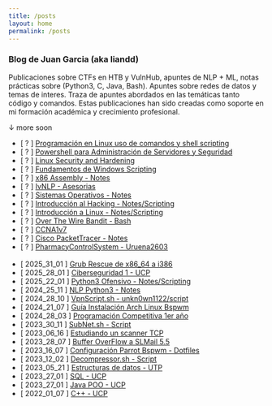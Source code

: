 ```yaml
---
title: /posts
layout: home
permalink: /posts
---
```


### Blog de Juan Garcia (aka liandd)

Publicaciones sobre CTFs en HTB y VulnHub, apuntes de NLP + ML, notas prácticas sobre (Python3, C, Java, Bash). Apuntes sobre redes de datos y temas de interes.
Traza de apuntes abordados en las temáticas tanto código y comandos.
Estas publicaciones han sido creadas como soporte en mi formación académica y crecimiento profesional.

<p class="beb">↓ more soon</p>

- [ ? ] <a  href="">Programación en Linux uso de comandos y shell scripting</a>
- [ ? ] <a  href="">Powershell para Administración de Servidores y Seguridad</a>
- [ ? ] <a  href="">Linux Security and Hardening</a>
- [ ? ] <a  href="">Fundamentos de Windows Scripting</a>
- [ ? ] <a  href="">x86 Assembly - Notes</a>
- [ ? ] <a  href="">IvNLP - Asesorias</a>
- [ ? ] <a  href="">Sistemas Operativos - Notes</a>
- [ ? ] <a  href="">Introducción al Hacking - Notes/Scripting</a>
- [ ? ] <a  href="">Introducción a Linux - Notes/Scripting</a>
- [ ? ] <a  href="">Over The Wire Bandit - Bash</a>
- [ ? ] <a  href="">CCNA1v7</a>
- [ ? ] <a  href="">Cisco PacketTracer - Notes</a>
- [ ? ] <a  href="">PharmacyControlSystem - Uruena2603</a>
<br><br>
- [ 2025_31_01 ] <a  href="\grubRescue.html">Grub Rescue de x86_64 a i386</a>
- [ 2025_28_01 ] <a  href="\ciberseguridadUcp.html">Ciberseguridad 1 - UCP</a>
- [ 2025_22_01 ] <a  href="\pythonOfensivo.html">Python3 Ofensivo - Notes/Scripting</a>
- [ 2024_25_11 ] <a  href="\nlp.html">NLP Python3 - Notes</a>
- [ 2024_28_10 ] <a  href="\vpnScript.html">VpnScript.sh - unkn0wn1122/script</a>
- [ 2024_21_07 ] <a  href="\guiaArch.html">Guía Instalación Arch Linux Bspwm</a>
- [ 2024_28_03 ] <a  href="\programacionCompetitiva.html">Programación Competitiva 1er año</a>
- [ 2023_30_11 ] <a  href="\calcularSubnet.html">SubNet.sh - Script</a>
- [ 2023_06_16 ] <a  href="\scannerSh.html">Estudiando un scanner TCP</a>
- [ 2023_28_07 ] <a  href="\bufferOverflow_1er_Practica">Buffer OverFlow a SLMail 5.5</a>
- [ 2023_16_07 ] <a  href="\dotfiles.html">Configuración Parrot Bspwm - Dotfiles</a>
- [ 2023_12_02 ] <a  href="\decompressor.html">Decompressor.sh - Script</a>
- [ 2023_05_21 ] <a  href="">Estructuras de datos - UTP</a>
- [ 2023_27_01 ] <a  href="">SQL - UCP</a>
- [ 2023_27_01 ] <a  href="">Java POO - UCP</a>
- [ 2022_01_07 ] <a  href="\c_programacionEstructurada.html">C++ - UCP</a>
